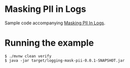 # Masking PII in Logs

Sample code accompanying [Masking PII In Logs](https://blog.monkey.codes/masking-pii-in-logs/).

# Running the example

```
$ ./mvnw clean verify
$ java -jar target/logging-mask-pii-0.0.1-SNAPSHOT.jar
```

